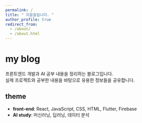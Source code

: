 ```yaml
---
permalink: /
title: " 이윤슬입니다. "
author_profile: true
redirect_from: 
  - /about/
  - /about.html
---
```


# my blog

프론트엔드 개발과 AI 공부 내용을 정리하는 블로그입니다.  
실제 프로젝트와 공부한 내용을 바탕으로 유용한 정보들을 공유합니다.

## theme

- **front-end**: React, JavaScript, CSS, HTML, Flutter, Firebase
- **AI study**: 머신러닝, 딥러닝, 데이터 분석

